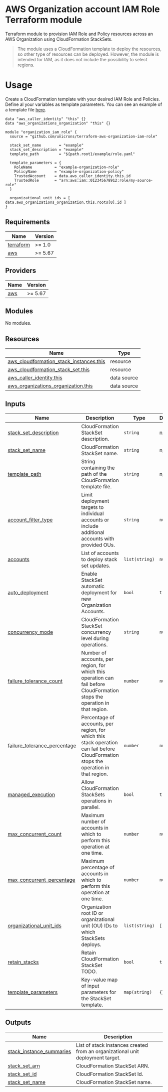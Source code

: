 # AWS Organization account IAM Role Terraform module

Terraform module to provision IAM Role and Policy resources across an AWS Organization using CloudFormation StackSets.

> The module uses a CloudFormation template to deploy the resources, so other type of resources can be deployed. However, the module is intended for IAM, as it does not include the possibility to select regions. 

# Usage

Create a CloudFormation template with your desired IAM Role and Policies. Define al your variables as template parameters. You can see an example of a template file [here](./example/role.yaml).

```hcl
data "aws_caller_identity" "this" {}
data "aws_organizations_organization" "this" {}

module "organization_iam_role" {
  source = "github.com/unicrons/terraform-aws-organization-iam-role"

  stack_set_name        = "example"
  stack_set_description = "example"
  template_path         = "${path.root}/example/role.yaml"

  template_parameters = {
    RoleName          = "example-organization-role"
    PolicyName        = "example-organization-policy"
    TrustedAccount    = data.aws_caller_identity.this.id
    TrustedRole       = "arn:aws:iam::012345678912:role/my-source-role"
  }

  organizational_unit_ids = [ data.aws_organizations_organization.this.roots[0].id ]
}

```

## Requirements

| Name | Version |
|------|---------|
| <a name="requirement_terraform"></a> [terraform](#requirement\_terraform) | >= 1.0 |
| <a name="requirement_aws"></a> [aws](#requirement\_aws) | >= 5.67 |

## Providers

| Name | Version |
|------|---------|
| <a name="provider_aws"></a> [aws](#provider\_aws) | >= 5.67 |

## Modules

No modules.

## Resources

| Name | Type |
|------|------|
| [aws_cloudformation_stack_instances.this](https://registry.terraform.io/providers/hashicorp/aws/latest/docs/resources/cloudformation_stack_instances) | resource |
| [aws_cloudformation_stack_set.this](https://registry.terraform.io/providers/hashicorp/aws/latest/docs/resources/cloudformation_stack_set) | resource |
| [aws_caller_identity.this](https://registry.terraform.io/providers/hashicorp/aws/latest/docs/data-sources/caller_identity) | data source |
| [aws_organizations_organization.this](https://registry.terraform.io/providers/hashicorp/aws/latest/docs/data-sources/organizations_organization) | data source |

## Inputs

| Name | Description | Type | Default | Required |
|------|-------------|------|---------|:--------:|
| <a name="input_stack_set_description"></a> [stack\_set\_description](#input\_stack\_set\_description) | CloudFormation StackSet description. | `string` | n/a | yes |
| <a name="input_stack_set_name"></a> [stack\_set\_name](#input\_stack\_set\_name) | CloudFormation StackSet name. | `string` | n/a | yes |
| <a name="input_template_path"></a> [template\_path](#input\_template\_path) | String containing the path of the CloudFormation template file. | `string` | n/a | yes |
| <a name="input_account_filter_type"></a> [account\_filter\_type](#input\_account\_filter\_type) | Limit deployment targets to individual accounts or include additional accounts with provided OUs. | `string` | `null` | no |
| <a name="input_accounts"></a> [accounts](#input\_accounts) | List of accounts to deploy stack set updates. | `list(string)` | `null` | no |
| <a name="input_auto_deployment"></a> [auto\_deployment](#input\_auto\_deployment) | Enable StackSet automatic deployment for new Organization Accounts. | `bool` | `true` | no |
| <a name="input_concurrency_mode"></a> [concurrency\_mode](#input\_concurrency\_mode) | CloudFormation StackSet concurrency level during operations. | `string` | `null` | no |
| <a name="input_failure_tolerance_count"></a> [failure\_tolerance\_count](#input\_failure\_tolerance\_count) | Number of accounts, per region, for which this operation can fail before CloudFormation stops the operation in that region. | `number` | `null` | no |
| <a name="input_failure_tolerance_percentage"></a> [failure\_tolerance\_percentage](#input\_failure\_tolerance\_percentage) | Percentage of accounts, per region, for which this stack operation can fail before CloudFormation stops the operation in that region. | `number` | `null` | no |
| <a name="input_managed_execution"></a> [managed\_execution](#input\_managed\_execution) | Allow CloudFormation StackSets operations in parallel. | `bool` | `true` | no |
| <a name="input_max_concurrent_count"></a> [max\_concurrent\_count](#input\_max\_concurrent\_count) | Maximum number of accounts in which to perform this operation at one time. | `number` | `null` | no |
| <a name="input_max_concurrent_percentage"></a> [max\_concurrent\_percentage](#input\_max\_concurrent\_percentage) | Maximum percentage of accounts in which to perform this operation at one time. | `number` | `null` | no |
| <a name="input_organizational_unit_ids"></a> [organizational\_unit\_ids](#input\_organizational\_unit\_ids) | Organization root ID or organizational unit (OU) IDs to which StackSets deploys. | `list(string)` | `[]` | no |
| <a name="input_retain_stacks"></a> [retain\_stacks](#input\_retain\_stacks) | Retain CloudFormation StackSet TODO. | `bool` | `true` | no |
| <a name="input_template_parameters"></a> [template\_parameters](#input\_template\_parameters) | Key-value map of input parameters for the StackSet template. | `map(string)` | `{}` | no |

## Outputs

| Name | Description |
|------|-------------|
| <a name="output_stack_instance_summaries"></a> [stack\_instance\_summaries](#output\_stack\_instance\_summaries) | List of stack instances created from an organizational unit deployment target. |
| <a name="output_stack_set_arn"></a> [stack\_set\_arn](#output\_stack\_set\_arn) | CloudFormation StackSet ARN. |
| <a name="output_stack_set_id"></a> [stack\_set\_id](#output\_stack\_set\_id) | CloudFormation StackSet Id. |
| <a name="output_stack_set_name"></a> [stack\_set\_name](#output\_stack\_set\_name) | CloudFormation StackSet name. |

